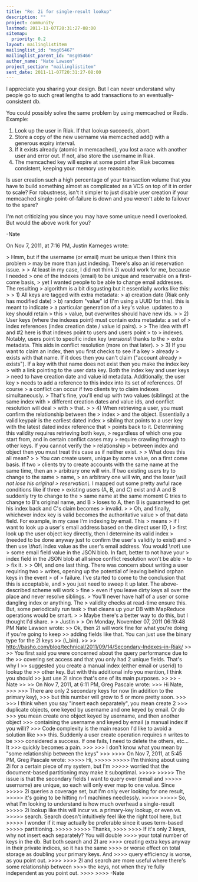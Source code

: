 ```yaml
---
title: "Re: 2i for single-result lookup"
description: ""
project: community
lastmod: 2011-11-07T20:31:27-08:00
sitemap:
  priority: 0.2
layout: mailinglistitem
mailinglist_id: "msg05467"
mailinglist_parent_id: "msg05466"
author_name: "Nate Lawson"
project_section: "mailinglistitem"
sent_date: 2011-11-07T20:31:27-08:00
---
```



I appreciate you sharing your design. But I can never understand why people go 
to such great lengths to add transactions to an eventually-consistent db.

You could possibly solve the same problem by using memcached or Redis. Example:

1. Look up the user in Riak. If that lookup succeeds, abort.
2. Store a copy of the new username via memcached add() with a generous expiry 
interval.
3. If it exists already (atomic in memcached), you lost a race with another 
user and error out. If not, also store the username in Riak.
4. The memcached key will expire at some point after Riak becomes consistent, 
keeping your memory use reasonable.

Is user creation such a high percentage of your transaction volume that you 
have to build something almost as complicated as a VCS on top of it in order to 
scale? For robustness, isn't it simpler to just disable user creation if your 
memcached single-point-of-failure is down and you weren't able to failover to 
the spare?

I'm not criticizing you since you may have some unique need I overlooked. But 
would the above work for you?

-Nate

On Nov 7, 2011, at 7:16 PM, Justin Karneges wrote:

&gt; Hmm, but if the username (or email) must be unique then I think this problem 
&gt; may be more than just indexing. There's also an id reservation issue.
&gt; 
&gt; At least in my case, I did not think 2i would work for me, because I needed 
&gt; one of the indexes (email) to be unique and reservable on a first-come basis, 
&gt; yet I wanted people to be able to change email addresses. The resulting 
&gt; algorithm is a bit disgusting but it essentially works like this:
&gt; 
&gt; 1) All keys are tagged with extra metadata:
&gt; a) creation date (Riak only has modified date)
&gt; b) random "value" id (I'm using a UUID for this). this is meant to indicate 
&gt; a particular generation of a key's value. updates to a key should retain 
&gt; this 
&gt; value, but overwrites should have new ids.
&gt; 
&gt; 2) User keys (where the indexes point) must contain extra metadata: a set of 
&gt; index references (index creation date / value id pairs).
&gt; 
&gt; The idea with #1 and #2 here is that indexes point to users and users point 
&gt; to 
&gt; indexes. Notably, users point to specific index key \\*versions\\* thanks to the 
&gt; extra metadata. This aids in conflict resolution (more on that later).
&gt; 
&gt; 3) If you want to claim an index, then you first checks to see if a key 
&gt; already 
&gt; exists with that name. If it does then you can't claim ("account already 
&gt; exists"). If a key with that name does not exist then you make the index key 
&gt; with a link pointing to the user data key. Both the index key and user keys 
&gt; need to have creation date and value id metadata. Additionally, the user key 
&gt; needs to add a reference to this index into its set of references. Of course 
&gt; a conflict can occur if two clients try to claim indexes simultaneously. 
&gt; That's fine, you'll end up with two values (siblings) at the same index with 
&gt; different creation dates and value ids, and conflict resolution will deal 
&gt; with 
&gt; that.
&gt; 
&gt; 4) When retrieving a user, you must confirm the relationship between the 
&gt; index 
&gt; and the object. Essentially a valid keypair is the earliest dated index 
&gt; sibling that points to a user key with the latest dated index reference that 
&gt; points back to it. Determining this validity requires retrieving both keys, 
&gt; regardless of which one you start from, and in certain conflict cases may 
&gt; require crawling through to other keys. If you cannot verify the 
&gt; relationship 
&gt; between index and object then you must treat this case as if neither exist.
&gt; 
&gt; What does this all mean?
&gt; 
&gt; You can create users, unique by some value, on a first come basis. If two 
&gt; clients try to create accounts with the same name at the same time, then an 
&gt; arbitrary one will win. If two existing users try to change to the same 
&gt; name, 
&gt; an arbitrary one will win, and the loser \\*will not lose his original 
&gt; reservation\\*. I mapped out some pretty awful race conditions like if three 
&gt; existing users (A, B, and C) exist and A and B suddenly try to change to the 
&gt; same name at the same moment C tries to change to B's original name, and B 
&gt; loses to A, then B is guaranteed to get his index back and C's claim becomes 
&gt; invalid.
&gt; 
&gt; Oh, and finally, whichever index key is valid becomes the authoritative value 
&gt; of that data field. For example, in my case I'm indexing by email. This 
&gt; means 
&gt; if I want to look up a user's email address based on the direct user ID, I 
&gt; first look up the user object key directly, then I determine its valid index 
&gt; (needed to be done anyway just to confirm the user's validity to exist) and 
&gt; then use \\*that\\* index value as the user's email address. You would \\*not\\* use 
&gt; some email field value in the JSON blob. In fact, better to not have your 
&gt; index field in the JSON blob at all since conflict resolution won't be able 
&gt; to 
&gt; fix it.
&gt; 
&gt; OH, and one last thing. There was concern about writing a user requiring two 
&gt; writes, opening up the potential of leaving behind orphan keys in the event 
&gt; of 
&gt; failure. I've started to come to the conclusion that this is acceptable, and 
&gt; you just need to sweep it up later. The above-described scheme will work 
&gt; fine 
&gt; even if you leave dirty keys all over the place and never resolve siblings. 
&gt; You'll never have half of a user or some dangling index or anything. The 
&gt; validity checks at read-time ensure this. But, some periodically run task 
&gt; that cleans up your DB with MapReduce operations would be smart.
&gt; 
&gt; Maybe there's a better way to do this, but I thought I'd share.
&gt; 
&gt; Justin
&gt; 
&gt; On Monday, November 07, 2011 06:19:48 PM Nate Lawson wrote:
&gt;&gt; Ok, then 2I will work fine for what you're doing if you're going to keep
&gt;&gt; adding fields like that. You can just use the binary type for the 2I keys
&gt;&gt; (\\_bin).
&gt;&gt; 
&gt;&gt; http://basho.com/blog/technical/2011/09/14/Secondary-Indexes-in-Riak/
&gt;&gt; 
&gt;&gt; You first said you were concerned about the query performance due to the
&gt;&gt; covering set access and that you only had 2 unique fields. That's why I
&gt;&gt; suggested you create a manual index (either email or userid) to lookup the
&gt;&gt; other key. But with this additional info you mention, I think you should
&gt;&gt; just use 2I since that's one of its main purposes.
&gt;&gt; 
&gt;&gt; -Nate
&gt;&gt; 
&gt;&gt; On Nov 7, 2011, at 6:11 PM, Greg Pascale wrote:
&gt;&gt;&gt; Hi Nate,
&gt;&gt;&gt; 
&gt;&gt;&gt; There are only 2 secondary keys for now (in addition to the primary key),
&gt;&gt;&gt; but this number will grow to 5 or more pretty soon.
&gt;&gt;&gt; 
&gt;&gt;&gt; I think when you say "insert each separately", you mean create 2
&gt;&gt;&gt; duplicate objects, one keyed by username and one keyed by email. Or do
&gt;&gt;&gt; you mean create one object keyed by username, and then another object
&gt;&gt;&gt; containing the username and keyed by email (a manual index if you will)?
&gt;&gt;&gt; Code complexity is the main reason I'd like to avoid a solution like
&gt;&gt;&gt; this. Suddenly a user create operation requires n writes to be
&gt;&gt;&gt; considered a success. If one fails, I need to delete the others, etc… It
&gt;&gt;&gt; quickly becomes a pain.
&gt;&gt;&gt; 
&gt;&gt;&gt; I don't know what you mean by "some relationship between the keys"
&gt;&gt;&gt; 
&gt;&gt;&gt;&gt; On Nov 7, 2011, at 5:45 PM, Greg Pascale wrote:
&gt;&gt;&gt;&gt;&gt; Hi,
&gt;&gt;&gt;&gt;&gt; 
&gt;&gt;&gt;&gt;&gt; I'm thinking about using 2i for a certain piece of my system, but I'm
&gt;&gt;&gt;&gt;&gt; worried that the document-based partitioning may make it suboptimal.
&gt;&gt;&gt;&gt;&gt; 
&gt;&gt;&gt;&gt;&gt; The issue is that the secondary fields I want to query over (email and
&gt;&gt;&gt;&gt;&gt; username) are unique, so each will only ever map to one value. Since
&gt;&gt;&gt;&gt;&gt; 2i queries a coverage set, but I'm only ever looking for one result,
&gt;&gt;&gt;&gt;&gt; it's going to be hitting n-1 machines needlessly.
&gt;&gt;&gt;&gt;&gt; 
&gt;&gt;&gt;&gt;&gt; So, what I'm looking to understand is how much overhead a single-result
&gt;&gt;&gt;&gt;&gt; 2i lookup like this will incur vs. a primary-key lookup, or even vs.
&gt;&gt;&gt;&gt;&gt; search. Search doesn't intuitively feel like the right tool here, but
&gt;&gt;&gt;&gt;&gt; I wonder if it may actually be preferable since it uses term-based
&gt;&gt;&gt;&gt;&gt; partitioning.
&gt;&gt;&gt;&gt;&gt; 
&gt;&gt;&gt;&gt;&gt; Thanks,
&gt;&gt;&gt;&gt; 
&gt;&gt;&gt;&gt; If it's only 2 keys, why not insert each separately? You will double
&gt;&gt;&gt;&gt; your total number of keys in the db. But both search and 2I are
&gt;&gt;&gt;&gt; creating extra keys anyway in their private indices, so it has the same
&gt;&gt;&gt;&gt; or worse effect on total storage as doubling your primary keys. And
&gt;&gt;&gt;&gt; query efficiency is worse, as you point out.
&gt;&gt;&gt;&gt; 
&gt;&gt;&gt;&gt; 2I and search are more useful where there's some relationship between
&gt;&gt;&gt;&gt; the keys, not when they're fully independent as you point out.
&gt;&gt;&gt;&gt; 
&gt;&gt;&gt;&gt; -Nate
